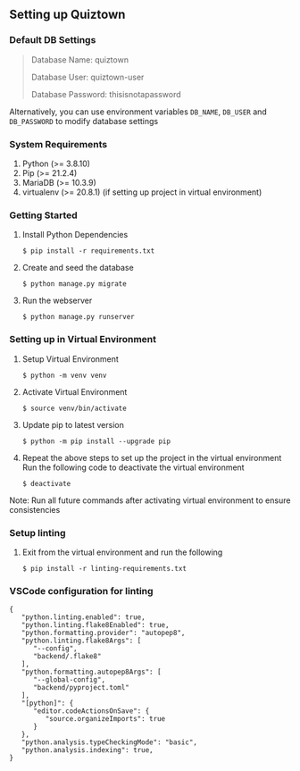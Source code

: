 ## Setting up Quiztown

### Default DB Settings

> Database Name: quiztown
>
> Database User: quiztown-user
>
> Database Password: thisisnotapassword

Alternatively, you can use environment variables `DB_NAME`, `DB_USER` and `DB_PASSWORD` to modify database settings

### System Requirements

1. Python (>= 3.8.10)
1. Pip (>= 21.2.4)
1. MariaDB (>= 10.3.9)
1. virtualenv (>= 20.8.1) (if setting up project in virtual environment)

### Getting Started

 1. Install Python Dependencies

    ```
    $ pip install -r requirements.txt
    ```

 2. Create and seed the database
    ```
    $ python manage.py migrate
    ```

 3. Run the webserver
    ```
    $ python manage.py runserver
    ```

### Setting up in Virtual Environment

 1. Setup Virtual Environment
    ```
    $ python -m venv venv
    ```

 2. Activate Virtual Environment
    ```
    $ source venv/bin/activate
    ```

 3. Update pip to latest version
    ```
    $ python -m pip install --upgrade pip
    ```

 4. Repeat the above steps to set up the project in the virtual environment
    Run the following code to deactivate the virtual environment
    ```
    $ deactivate
    ```

 Note: Run all future commands after activating virtual environment to ensure consistencies

### Setup linting

 1. Exit from the virtual environment and run the following
    ```
    $ pip install -r linting-requirements.txt
    ```

### VSCode configuration for linting

```
{
   "python.linting.enabled": true,
   "python.linting.flake8Enabled": true,
   "python.formatting.provider": "autopep8",
   "python.linting.flake8Args": [
      "--config",
      "backend/.flake8"
   ],
   "python.formatting.autopep8Args": [
      "--global-config",
      "backend/pyproject.toml"
   ],
   "[python]": {
      "editor.codeActionsOnSave": {
         "source.organizeImports": true
      }
   },
   "python.analysis.typeCheckingMode": "basic",
   "python.analysis.indexing": true,
}
```
